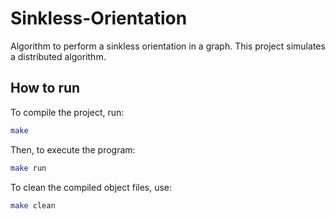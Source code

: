 # Sinkless-Orientation

Algorithm to perform a sinkless orientation in a graph. This project simulates a distributed algorithm.

## How to run

To compile the project, run:

```bash
make
```

Then, to execute the program:

```bash
make run
```

To clean the compiled object files, use:

```bash
make clean
```
